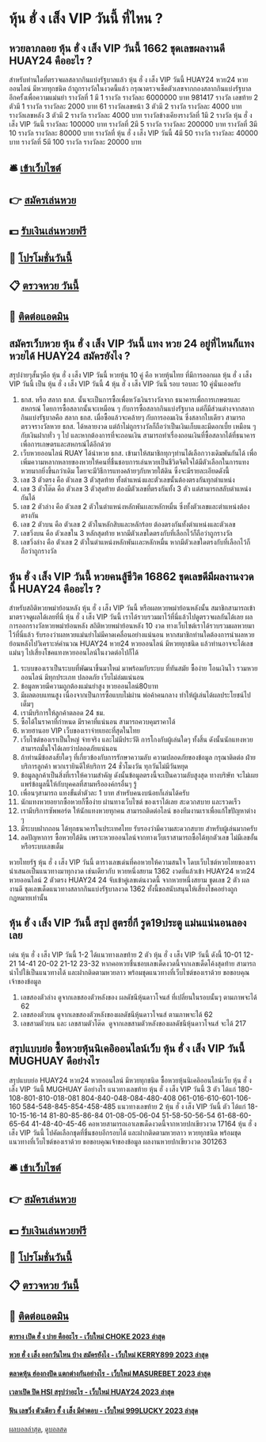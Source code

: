 # หุ้น ฮั่ ง เส็ง VIP วันนี้ ที่ไหน ?
## หวยลาภลอย หุ้น ฮั่ ง เส็ง VIP วันนี้ 1662 ชุดเลขผลงานดี HUAY24 คืออะไร ?
สำหรับท่านใดที่ตรวจผลสลากกินแบ่งรัฐบาลแล้ว หุ้น ฮั่ ง เส็ง VIP วันนี้ HUAY24 หวย24 หวยออนไลน์ มีหวยทุกชนิด ถ้าถูกรางวัลในงวดนี้แล้ว กรุณาตรวจเช็คตัวเลขจากกองสลากกินแบ่งรัฐบาลอีกครั้งเพื่อความแม่นยำ
รางวัลที่ 1 มี 1 รางวัล รางวัลละ 6000000 บาท
981417
รางวัล เลขท้าย 2 ตัวมี 1 รางวัล รางวัลละ 2000 บาท
61
รางวัลเลขหน้า 3 ตัวมี 2 รางวัล รางวัลละ 4000 บาท
รางวัลเลขหลัง 3 ตัวมี 2 รางวัล รางวัลละ 4000 บาท
รางวัลข้างเคียงรางวัลที่ 1มี 2 รางวัล หุ้น ฮั่ ง เส็ง VIP วันนี้ รางวัลละ 100000 บาท
รางวัลที่ 2มี 5 รางวัล รางวัลละ 200000 บาท
รางวัลที่ 3มี 10 รางวัล รางวัลละ 80000 บาท
รางวัลที่ หุ้น ฮั่ ง เส็ง VIP วันนี้ 4มี 50 รางวัล รางวัลละ 40000 บาท
รางวัลที่ 5มี 100 รางวัล รางวัลละ 20000 บาท

## 🛎 [เข้าเว็บไซต์](https://bit.ly/3BG5bNw)
## 👉 [สมัครเล่นหวย](https://bit.ly/3BG5bNw)
## 💵 [รับเงินเล่นหวยฟรี](https://bit.ly/3C3mvgS)
## 👑 [โปรโมชั่นวันนี้](https://bit.ly/3C3mvgS)
## 📋 [ตรวจหวย วันนี้](https://bit.ly/3C3mvgS)
## 📱 [ติดต่อแอดมิน](https://bit.ly/3C3mvgS)

## สมัครเว็บหวย หุ้น ฮั่ ง เส็ง VIP วันนี้ แทง หวย 24 อยู่ที่ไหนก็แทงหวยได้ HUAY24 สมัครยังไง ?
สรุปง่ายๆสั้นๆคือ หุ้น ฮั่ ง เส็ง VIP วันนี้ หวยหุ้น 10 คู่ คือ หวยหุ้นไทย ที่มีการออกผล หุ้น ฮั่ ง เส็ง VIP วันนี้ เป็น หุ้น ฮั่ ง เส็ง VIP วันนี้ 4 หุ้น ฮั่ ง เส็ง VIP วันนี้ รอบ รอบละ 10 คู่นั่นเองครับ
1. ธกส. หรือ สลาก ธกส. นั้นจะเป็นการซื้อเพื่อหวังเงินรางวัลจาก ธนาคารเพื่อการเกษตรและสหกรณ์ โดยการซื้อสลากนั้นจะเหมือน ๆ กับการซื้อสลากกินแบ่งรัฐบาล แต่ก็มีส่วนต่างจากสลากกินแบ่งรัฐบาลคือ สลาก ธกส. เมื่อซื้อแล้วจะคล้ายๆ กับการออมเงิน ซึ่งสลากใบเดียว สามารถตรวจรางวัลหวย ธกส. ได้หลายงวด แต่ถ้าไม่ถูกรางวัลก็ถือว่าเป็นเงินเก็บและมีดอกเบี้ย เหมือน ๆ กับเงินฝากทั่ว ๆ ไป และหากต้องการที่จะถอนเงิน สามารถทำเรื่องถอนเงินที่ซื้อสลากได้ที่ธนาคารเพื่อการเกษตรและสหกรณ์ได้อีกด้วย
2. เว็บหวยออนไลน์ RUAY ได้นำหวย ธกส. เข้ามาให้สมาชิกทุกๆท่านได้เลือกวางเดิมพันกันได้ เพื่อเพิ่มความหลากหลายของหวยให้คนที่ชื่นชอบการเล่นหวยเป็นชีวิตจิตใจได้มีตัวเลือกในการแทงหวยมากยิ่งขึ้นกว่าเดิม โดยจะมีวิธีการแทงคล้ายๆกับหวยใต้ดิน ซึ่งจะมีรายละเอียดดังนี้
3. เลข 3 ตัวตรง คือ ตัวเลข 3 ตัวสุดท้าย ทั้งตำแหน่งและตัวเลขนั้นต้องตรงกันทุกตำแหน่ง
4. เลข 3 ตัวโต๊ด คือ ตัวเลข 3 ตัวสุดท้าย ต้องมีตัวเลขที่ตรงกันทั้ง 3 ตัว แต่สามารถสลับตำแหน่งกันได้
5. เลข 2 ตัวล่าง คือ ตัวเลข 2 ตัวในตำแหน่งหลักพันเเละหลักหมื่น ซึ่งทั้งตัวเลขและตำแหน่งต้องตรงกัน
6. เลข 2 ตัวบน คือ ตัวเลข 2 ตัวในหลักสิบและหลักร้อย ต้องตรงกันทั้งตำแหน่งและตัวเลข
7. เลขวิ่งบน คือ ตัวเลขใน 3 หลักสุดท้าย หากมีตัวเลขใดตรงกับที่เลือกไว้ก็ถือว่าถูกรางวัล
8. เลขวิ่งล่าง คือ ตัวเลข 2 ตัวในตำแหน่งหลักพันเเละหลักหมื่น หากมีตัวเลขใดตรงกับที่เลือกไว้ก็ถือว่าถูกรางวัล

## หุ้น ฮั่ ง เส็ง VIP วันนี้ หวยคนสู้ชีวิต 16862 ชุดเลขดีมีผลงานงวดนี้ HUAY24 คืออะไร ?
สำหรับสถิติหวยพม่าย้อนหลัง หุ้น ฮั่ ง เส็ง VIP วันนี้ หรือผลหวยพม่าย้อนหลังนั้น สมาชิกสามารถเข้ามาตรวจดูผลได้เลยที่นี่ หุ้น ฮั่ ง เส็ง VIP วันนี้ เราได้รวบรวมมาไว้ที่นี่แล้วไปดูตรวจผลกันได้เลย
ผลการออกรางวัลหวยพม่าย้อนหลัง สถิติหวยพม่าย้อนหลัง 10 งวด ทางเว็บไซต์เราได้รวบรวมผลหวยมาไว้ที่นี่แล้ว รับรองว่าผลหวยแม่นยำไม่มีคาดเคลื่อนอย่างแน่นอน หากสมาชิกท่านใดต้องการนำผลหวยย้อนหลังไปวิเคราะห์คำนวณ HUAY24 หวย24 หวยออนไลน์ มีหวยทุกชนิด แล้วท่านอาจจะได้เลขแม่นๆ ไปเสี่ยงโชคแทงหวยออนไลน์ในงวดต่อไปก็ได้
1. ระบบของเราเป็นระบบที่พัฒนาขึ้นมาใหม่ มาพร้อมกับระบบ ที่ทันสมัย ซื้อง่าย โอนเงินไว รวมหวยออนไลน์ มีทุกประเภท ปลอดภัย เว็บไม่ล่มแน่นอน
2. ข้อมูลหวยมีความถูกต้องแม่นยำสูง หวยออนไลน์80บาท
3. มีผลตอบแทนสูง เนื่องจากเป็นการซื้อแบบไม่ผ่าน พ่อค้าคนกลาง ทำให้ผู้เล่นได้ผลประโยชน์ไปเต็มๆ
4. เรามีบริการให้ลูกค้าตลอด 24 ชม.
5. ซื้อได้ในราคาที่กำหนด มีราคาที่แน่นอน สามารถควบคุมราคาได้
6. หวยฮานอย VIP เว็บของเราจ่ายเยอะที่สุดในไทย
7. เว็บไซต์ของเราเป็นใหญ่ จ่ายจริง และไม่มีประวัติ การโกงกับผู้เล่นใดๆ ทั้งสิ้น ดังนั้นนักแทงหวยสามารถมั่นใจได้เลยว่าปลอดภัยแน่นอน
8. ถ้าท่านมีข้อสงสัยใดๆ ที่เกี่ยวข้องกับการรักษาความลับ ความปลอดภัยของข้อมูล กรุณาติดต่อ ฝ่ายบริการลูกค้า พวกเรายินดีให้บริการ 24 ชั่วโมงวัน ทุกวันไม่มีวันหยุด
9. ข้อมูลลูกค้าเป็นสิ่งที่เราให้ความสำคัญ ดังนั้นข้อมูลตรงนี้จะเป็นความลับสูงสุด ทางบริษัท จะไม่เผยแพร่ข้อมูลนี้ให้กับบุคคลที่สามหรือองค์กรอื่นๆ รู้
10. เพื่อนๆสามารถ แทงขั้นต่ำตัวละ 1 บาท สำหรับคนงบน้อยก็เล่นได้ครับ
11. นักแทงหวยอยากซื้อหวยก็ซื้อง่าย ผ่านทางเว็บไซต์ ของเราได้เลย สะดวกสบาย และรวดเร็ว
12. เรามีบริการซัพพอร์ต ให้นักแทงหวยทุกคน สามารถติดต่อไลน์ ของทีมงานเราเพื่อแก้ไขปัญหาต่าง ๆ
13. มีระบบฝากถอน ได้ทุกธนาคารในประเทศไทย รับรองว่ามีความสะดวกสบาย สำหรับผู้เล่นมากครับ
14. ลดปัญหาการ ซื้อหวยใต้ดิน เพราะหวยออนไลน์จากทางเว็บเราสามารถซื้อได้ทุกตัวเลข ไม่มีเลขอั้น หรือระบบเลขเต็ม

หวยไทยรัฐ หุ้น ฮั่ ง เส็ง VIP วันนี้ ตารางเลขเด่นที่คอหวยให้ความสนใจ โดบเว็บไซต์หวยไทยของเรานำเสนอเป็นแนวทางมาทุกงวด เช่นเดียวกับ หวยหนึ่งสยาม 1362 งวดที่แล้วเข้า HUAY24 หวย24 หวยออนไลน์ 2 ตัวตรง HUAY24 24 จับเข้าคู่เลขเด่นงวดนี้ จากหวยหนึ่งสยาม ชุดเลข 2 ตัว ผลงานดี ชุดเลขเด็ดแนวทางสลากกินแบ่งรัฐบาลงวด 1362 ทั้งนี้ขอสนับสนุนให้เสี่ยงโชคอย่างถูกกฎหมายเท่านั้น

## หุ้น ฮั่ ง เส็ง VIP วันนี้ สรุป สูตรยี่กี รูด19ประตู แม่นแน่นอนลองเลย
เด่น หุ้น ฮั่ ง เส็ง VIP วันนี้ 1-2 ได้แนวทางเลขท้าย 2 ตัว หุ้น ฮั่ ง เส็ง VIP วันนี้ ดังนี้
10-01
12-21
14-41
20-02
21-12
23-32
หากคอหวยชื่นชอบเลขเด็ดงวดนี้จากเลขเด็ดโค้งสุดท้าย สามารถนำไปใช้เป็นแนวทางได้ และฝากติดตามหวยลาว พร้อมชุดแนวทางที่เว็บไซต์ของเราด้วย
ขอขอบคุณเจ้าของข้อมูล

1. เลขสองตัวล่าง ดูจากเลขสองตัวหลังของ ผลดัชนีหุ้นดาวโจนส์ ที่เปลี่ยนในรอบนั้นๆ ตามภาพจะได้ 62
2. เลขสองตัวบน ดูจากเลขสองตัวหลังของผลดัชนีหุ้นดาวโจนส์ ตามภาพจะได้ 62
3. เลขสามตัวบน และ เลขสามตัวโต๊ด  ดูจากเลขสามตัวหลังของผลดัชนีหุ้นดาวโจนส์ จะได้ 217

## สรุปแบบย่อ ซื้อหวยหุ้นนิเคอิออนไลน์เว็บ หุ้น ฮั่ ง เส็ง VIP วันนี้ MUGHUAY ดีอย่างไร
สรุปแบบย่อ HUAY24 หวย24 หวยออนไลน์ มีหวยทุกชนิด ซื้อหวยหุ้นนิเคอิออนไลน์เว็บ หุ้น ฮั่ ง เส็ง VIP วันนี้ MUGHUAY ดีอย่างไร แนวทางเลขท้าย หุ้น ฮั่ ง เส็ง VIP วันนี้ 3 ตัว ได้แก่
180-108-801-810-018-081
804-840-048-084-480-408
061-016-610-601-106-160
584-548-845-854-458-485
แนวทางเลขท้าย 2 หุ้น ฮั่ ง เส็ง VIP วันนี้ ตัว ได้แก่
18-10-15-16-14
81-80-85-86-84
01-08-05-06-04
51-58-50-56-54
61-68-60-65-64
41-48-40-45-46
คอหวยสามารถเอาเลขเด็ดงวดนี้จากหวยปกเขียวงวด 17164 หุ้น ฮั่ ง เส็ง VIP วันนี้ ไปคัดเลือกชุดที่ชื่นชอบอีกรอบได้ และฝากติดตามหวยลาว หวยทุกชนิด พร้อมชุดแนวทางที่เว็บไซต์ของเราด้วย
ขอขอบคุณเจ้าของข้อมูล
ผลงานหวยปกเขียวงวด 301263

## 🛎 [เข้าเว็บไซต์](https://bit.ly/3BG5bNw)
## 👉 [สมัครเล่นหวย](https://bit.ly/3BG5bNw)
## 💵 [รับเงินเล่นหวยฟรี](https://bit.ly/3C3mvgS)
## 👑 [โปรโมชั่นวันนี้](https://bit.ly/3C3mvgS)
## 📋 [ตรวจหวย วันนี้](https://bit.ly/3C3mvgS)
## 📱 [ติดต่อแอดมิน](https://bit.ly/3C3mvgS)

#### [ตาราง เปิด ฮั่ ง บ่าย คืออะไร - เว็บใหม่ CHOKE 2023 ล่าสุด](https://atom.io/themes/ตาราง%20เปิด%20ฮั่%20ง%20บ่าย%20คืออะไร%20-%20เว็บใหม่%20choke%202023%20ล่าสุด)
#### [หวย ฮั่ ง เส็ง ออกวันไหน บ้าง สมัครยังไง - เว็บใหม่ KERRY899 2023 ล่าสุด](https://atom.io/themes/หวย%20ฮั่%20ง%20เส็ง%20ออกวันไหน%20บ้าง%20สมัครยังไง%20-%20เว็บใหม่%20kerry899%202023%20ล่าสุด)
#### [ตลาดหุ้น ฮ่องกงปิด แตกต่างกันอย่างไร - เว็บใหม่ MASUREBET 2023 ล่าสุด](https://atom.io/themes/ตลาดหุ้น%20ฮ่องกงปิด%20แตกต่างกันอย่างไร%20-%20เว็บใหม่%20masurebet%202023%20ล่าสุด)
#### [เวลาเปิด ปิด HSI สรุปว่าอะไร - เว็บใหม่ HUAY24 2023 ล่าสุด](https://atom.io/themes/เวลาเปิด%20ปิด%20hsi%20สรุปว่าอะไร%20-%20เว็บใหม่%20huay24%202023%20ล่าสุด)
#### [ฟัน เลขวิ่ง ตัวเดียว ฮั้ ง เส็ง มีคำตอบ - เว็บใหม่ 999LUCKY 2023 ล่าสุด](https://atom.io/themes/ฟัน%20เลขวิ่ง%20ตัวเดียว%20ฮั้%20ง%20เส็ง%20มีคำตอบ%20-%20เว็บใหม่%20999lucky%202023%20ล่าสุด)

[ผลบอลล่าสุด](https://siamsport.tv "ผลบอลล่าสุด"), [ดูบอลสด](https://siamsport.tv/ดูบอลสด "ดูบอลสด")